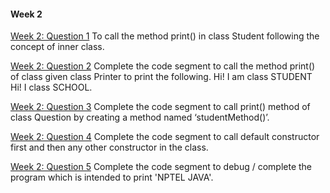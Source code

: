 #### Week 2
[Week 2: Question 1](https://github.com/Brihadeeshrk/NPTEL-JAVA/blob/master/Week_2/Program2_1.java) To call the method print() in class Student following the concept of inner class.

[Week 2: Question 2](https://github.com/Brihadeeshrk/NPTEL-JAVA/blob/master/Week_2/Program2_2.java) Complete the code segment to call the method  print() of class given class Printer to print the following.
Hi! I am class STUDENT
Hi! I class SCHOOL.

[Week 2: Question 3](https://github.com/Brihadeeshrk/NPTEL-JAVA/blob/master/Week_2/Program2_3.java) Complete the code segment to call print() method of class Question by creating a method named ‘studentMethod()’.

[Week 2: Question 4](https://github.com/Brihadeeshrk/NPTEL-JAVA/blob/master/Week_2/Program2_4.java) Complete the code segment to call default constructor first and then any other constructor in the class.

[Week 2: Question 5](https://github.com/Brihadeeshrk/NPTEL-JAVA/blob/master/Week_2/Program2_5.java) Complete the code segment to debug / complete the program which is intended to print 'NPTEL JAVA'.